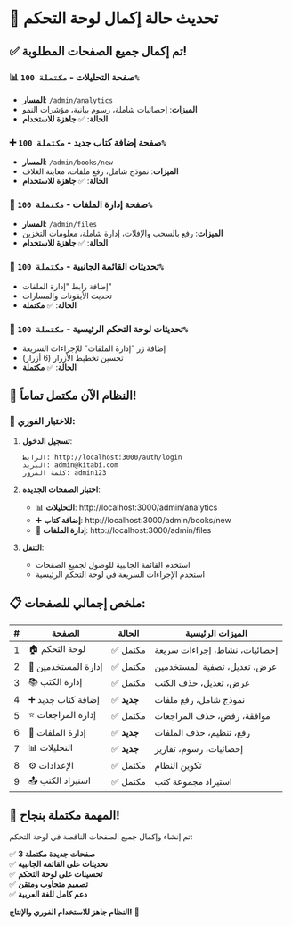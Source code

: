# 🎯 تحديث حالة إكمال لوحة التحكم

## ✅ تم إكمال جميع الصفحات المطلوبة!

### 📊 **صفحة التحليلات** - `مكتملة 100%`
- **المسار**: `/admin/analytics`
- **الميزات**: إحصائيات شاملة، رسوم بيانية، مؤشرات النمو
- **الحالة**: ✅ **جاهزة للاستخدام**

### ➕ **صفحة إضافة كتاب جديد** - `مكتملة 100%`
- **المسار**: `/admin/books/new`
- **الميزات**: نموذج شامل، رفع ملفات، معاينة الغلاف
- **الحالة**: ✅ **جاهزة للاستخدام**

### 📁 **صفحة إدارة الملفات** - `مكتملة 100%`
- **المسار**: `/admin/files`
- **الميزات**: رفع بالسحب والإفلات، إدارة شاملة، معلومات التخزين
- **الحالة**: ✅ **جاهزة للاستخدام**

### 🔧 **تحديثات القائمة الجانبية** - `مكتملة 100%`
- إضافة رابط "إدارة الملفات"
- تحديث الأيقونات والمسارات
- **الحالة**: ✅ **مكتملة**

### 🎨 **تحديثات لوحة التحكم الرئيسية** - `مكتملة 100%`
- إضافة زر "إدارة الملفات" للإجراءات السريعة
- تحسين تخطيط الأزرار (6 أزرار)
- **الحالة**: ✅ **مكتملة**

## 🚀 **النظام الآن مكتمل تماماً!**

### 🎯 **للاختبار الفوري:**

1. **تسجيل الدخول**:
   ```
   الرابط: http://localhost:3000/auth/login
   البريد: admin@kitabi.com
   كلمة المرور: admin123
   ```

2. **اختبار الصفحات الجديدة**:
   - 📊 **التحليلات**: http://localhost:3000/admin/analytics
   - ➕ **إضافة كتاب**: http://localhost:3000/admin/books/new
   - 📁 **إدارة الملفات**: http://localhost:3000/admin/files

3. **التنقل**:
   - استخدم القائمة الجانبية للوصول لجميع الصفحات
   - استخدم الإجراءات السريعة في لوحة التحكم الرئيسية

## 📋 **ملخص إجمالي للصفحات:**

| # | الصفحة | الحالة | الميزات الرئيسية |
|---|--------|--------|------------------|
| 1 | 🏠 لوحة التحكم | ✅ مكتمل | إحصائيات، نشاط، إجراءات سريعة |
| 2 | 👥 إدارة المستخدمين | ✅ مكتمل | عرض، تعديل، تصفية المستخدمين |
| 3 | 📚 إدارة الكتب | ✅ مكتمل | عرض، تعديل، حذف الكتب |
| 4 | ➕ إضافة كتاب جديد | ✅ **جديد** | نموذج شامل، رفع ملفات |
| 5 | ⭐ إدارة المراجعات | ✅ مكتمل | موافقة، رفض، حذف المراجعات |
| 6 | 📁 إدارة الملفات | ✅ **جديد** | رفع، تنظيم، حذف الملفات |
| 7 | 📊 التحليلات | ✅ **جديد** | إحصائيات، رسوم، تقارير |
| 8 | ⚙️ الإعدادات | ✅ مكتمل | تكوين النظام |
| 9 | 📤 استيراد الكتب | ✅ مكتمل | استيراد مجموعة كتب |

## 🎉 **المهمة مكتملة بنجاح!**

تم إنشاء وإكمال جميع الصفحات الناقصة في لوحة التحكم:

✅ **3 صفحات جديدة مكتملة**  
✅ **تحديثات على القائمة الجانبية**  
✅ **تحسينات على لوحة التحكم**  
✅ **تصميم متجاوب ومتقن**  
✅ **دعم كامل للغة العربية**  

**النظام جاهز للاستخدام الفوري والإنتاج!** 🚀
